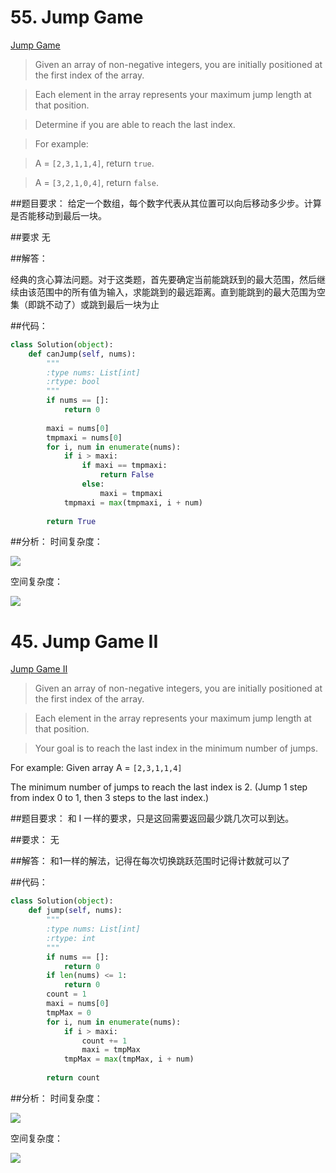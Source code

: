 # 55. Jump Game

[Jump Game](https://leetcode.com/problems/jump-game/)
>Given an array of non-negative integers, you are initially positioned at the first index of the array.

>Each element in the array represents your maximum jump length at that position.

>Determine if you are able to reach the last index.

>For example:

>A = ```[2,3,1,1,4]```, return ```true```.

>A = ```[3,2,1,0,4]```, return ```false```.

##题目要求：
给定一个数组，每个数字代表从其位置可以向后移动多少步。计算是否能移动到最后一块。

##要求
无

##解答：

经典的贪心算法问题。对于这类题，首先要确定当前能跳跃到的最大范围，然后继续由该范围中的所有值为输入，求能跳到的最远距离。直到能跳到的最大范围为空集（即跳不动了）或跳到最后一块为止

##代码：

```python
class Solution(object):
    def canJump(self, nums):
        """
        :type nums: List[int]
        :rtype: bool
        """
        if nums == []:
            return 0
            
        maxi = nums[0]
        tmpmaxi = nums[0]
        for i, num in enumerate(nums):
            if i > maxi:
                if maxi == tmpmaxi:
                    return False
                else:
                    maxi = tmpmaxi
            tmpmaxi = max(tmpmaxi, i + num)
        
        return True
```


##分析：
时间复杂度：

<img src="http://chart.googleapis.com/chart?cht=tx&amp;chl=\Large O(n) " style="border:none;">

空间复杂度：

<img src="http://chart.googleapis.com/chart?cht=tx&amp;chl=\Large O(n) " style="border:none;">



# 45. Jump Game II

[Jump Game II](https://leetcode.com/problems/jump-game-ii/)


>Given an array of non-negative integers, you are initially positioned at the first index of the array.

>Each element in the array represents your maximum jump length at that position.

>Your goal is to reach the last index in the minimum number of jumps.
>
For example:
Given array A = ```[2,3,1,1,4]```
>
The minimum number of jumps to reach the last index is 2. (Jump 1 step from index 0 to 1, then 3 steps to the last index.)

##题目要求：
和 I 一样的要求，只是这回需要返回最少跳几次可以到达。

##要求：
无

##解答：
和1一样的解法，记得在每次切换跳跃范围时记得计数就可以了

##代码：

```python
class Solution(object):
    def jump(self, nums):
        """
        :type nums: List[int]
        :rtype: int
        """
        if nums == []:
            return 0
        if len(nums) <= 1:
            return 0
        count = 1
        maxi = nums[0]
        tmpMax = 0
        for i, num in enumerate(nums):
            if i > maxi:
                count += 1
                maxi = tmpMax
            tmpMax = max(tmpMax, i + num)
        
        return count
```



##分析：
时间复杂度：

<img src="http://chart.googleapis.com/chart?cht=tx&amp;chl=\Large O(n) " style="border:none;">

空间复杂度：

<img src="http://chart.googleapis.com/chart?cht=tx&amp;chl=\Large O(n) " style="border:none;">